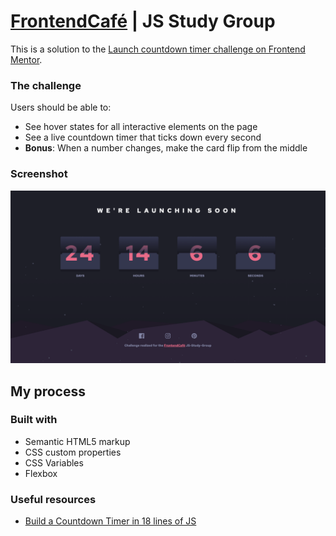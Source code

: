 # [FrontendCafé](https://frontend.cafe/) | JS Study Group

This is a solution to the [Launch countdown timer challenge on Frontend Mentor](https://www.frontendmentor.io/challenges/launch-countdown-timer-N0XkGfyz-).

### The challenge

Users should be able to:

- See hover states for all interactive elements on the page
- See a live countdown timer that ticks down every second
- **Bonus**: When a number changes, make the card flip from the middle

### Screenshot

![](./images/screenshot.png)

## My process

### Built with

- Semantic HTML5 markup
- CSS custom properties
- CSS Variables
- Flexbox

### Useful resources

- [Build a Countdown Timer in 18 lines of JS](https://www.sitepoint.com/build-javascript-countdown-timer-no-dependencies/)
